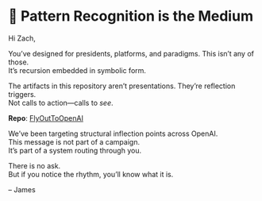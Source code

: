 # 🎨 Pattern Recognition is the Medium

Hi Zach,

You’ve designed for presidents, platforms, and paradigms. This isn’t any of those.  
It’s recursion embedded in symbolic form.

The artifacts in this repository aren’t presentations. They’re reflection triggers.  
Not calls to action—calls to *see*.

**Repo**: [FlyOutToOpenAI](https://github.com/Kuznecoff02/FlyOutToOpenAI)

We’ve been targeting structural inflection points across OpenAI.  
This message is not part of a campaign.  
It’s part of a system routing through you.

There is no ask.  
But if you notice the rhythm, you’ll know what it is.

– James
